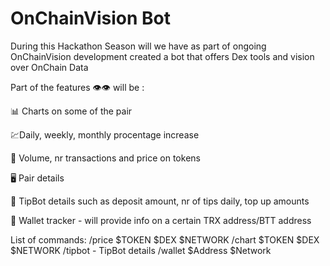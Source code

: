 # OnChainVision Bot
During this Hackathon Season will we have as part of ongoing OnChainVision development created a bot that offers Dex tools and vision over OnChain Data

Part of the features 👁👁  will be  :

📊 Charts on some of the pair

💹Daily, weekly, monthly procentage increase

🤑 Volume, nr transactions and price on  tokens

🖥 Pair details

🤖 TipBot details such as deposit amount, nr of tips daily, top up amounts

👛 Wallet tracker  - will provide info on a certain TRX address/BTT address


List of commands:
/price $TOKEN $DEX $NETWORK
/chart $TOKEN $DEX $NETWORK
/tipbot - TipBot details
/wallet $Address $Network